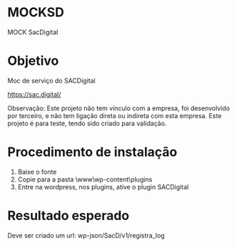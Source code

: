 # MOCKSD
MOCK SacDigital

# Objetivo
Moc de serviço do SACDigital

https://sac.digital/

Observação: Este projeto não tem vinculo com a empresa, foi desenvolvido por terceiro, e não tem ligação direta ou indireta com esta empresa.
Este projeto é para teste, tendo sido criado para validação.

# Procedimento de instalação

1) Baixe o fonte
2) Copie para a pasta \www\wp-content\plugins
3) Entre na wordpress, nos plugins, ative o plugin SACDigital


Resultado esperado
==================

Deve ser criado um url: wp-json/SacD/v1/registra_log

